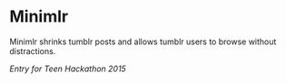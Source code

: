 # Minimlr
Minimlr shrinks tumblr posts and allows tumblr users to browse without distractions.

*Entry for Teen Hackathon 2015*
